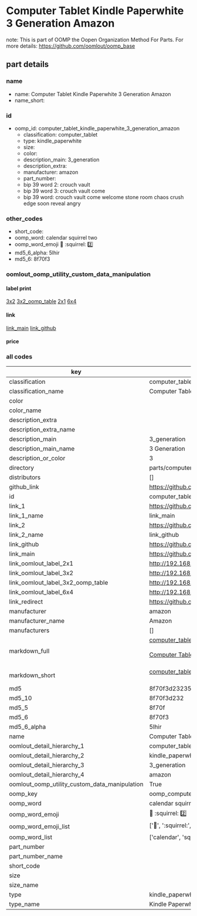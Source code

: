 # Computer Tablet Kindle Paperwhite 3 Generation Amazon  

note: This is part of OOMP the Oopen Organization Method For Parts. For more details: https://github.com/oomlout/oomp_base

##  part details
  







### name
* name: Computer Tablet Kindle Paperwhite 3 Generation Amazon
* name_short: 
### id
* oomp_id: computer_tablet_kindle_paperwhite_3_generation_amazon
  * classification: computer_tablet
  * type: kindle_paperwhite
  * size: 
  * color: 
  * description_main: 3_generation
  * description_extra: 
  * manufacturer: amazon
  * part_number: 
  * bip 39 word 2: crouch vault
  * bip 39 word 3: crouch vault come
  * bip 39 word: crouch vault come welcome stone room chaos crush edge soon reveal angry

### other_codes
* short_code: 
* oomp_word: calendar squirrel two
* oomp_word_emoji :calendar: :squirrel: :two:
* md5_6_alpha: 5lhir
* md5_6: 8f70f3






### oomlout_oomp_utility_custom_data_manipulation
#### label print
[3x2](http://192.168.1.245:1112/?label=oomp%205lhir)
[3x2_oomp_table](http://192.168.1.108:1112/?label=oomp%205lhir)
[2x1](http://192.168.1.242:1112/?label=oomp%205lhir)
[6x4](http://192.168.1.55:1112/?label=oomp%205lhir)    

#### link

[link_main](https://github.com/oomlout/oomlout_oomp_version_1_messy/tree/main/parts/computer_tablet_kindle_paperwhite_3_generation_amazon) [link_github](https://github.com/oomlout/oomlout_oomp_version_1_messy/tree/main/parts/computer_tablet_kindle_paperwhite_3_generation_amazon)                             

#### price







### all codes 
| key | value |  
| --- | --- |  
| classification | computer_tablet |  
| classification_name | Computer Tablet |  
| color |  |  
| color_name |  |  
| description_extra |  |  
| description_extra_name |  |  
| description_main | 3_generation |  
| description_main_name | 3 Generation |  
| description_or_color | 3 |  
| directory | parts/computer_tablet_kindle_paperwhite_3_generation_amazon |  
| distributors | [] |  
| github_link | https://github.com/oomlout/oomlout_oomp_part_src/tree/main/parts/computer_tablet_kindle_paperwhite_3_generation_amazon |  
| id | computer_tablet_kindle_paperwhite_3_generation_amazon |  
| link_1 | https://github.com/oomlout/oomlout_oomp_version_1_messy/tree/main/parts/computer_tablet_kindle_paperwhite_3_generation_amazon |  
| link_1_name | link_main |  
| link_2 | https://github.com/oomlout/oomlout_oomp_version_1_messy/tree/main/parts/computer_tablet_kindle_paperwhite_3_generation_amazon |  
| link_2_name | link_github |  
| link_github | https://github.com/oomlout/oomlout_oomp_version_1_messy/tree/main/parts/computer_tablet_kindle_paperwhite_3_generation_amazon |  
| link_main | https://github.com/oomlout/oomlout_oomp_version_1_messy/tree/main/parts/computer_tablet_kindle_paperwhite_3_generation_amazon |  
| link_oomlout_label_2x1 | http://192.168.1.242:1112/?label=oomp%205lhir |  
| link_oomlout_label_3x2 | http://192.168.1.245:1112/?label=oomp%205lhir |  
| link_oomlout_label_3x2_oomp_table | http://192.168.1.108:1112/?label=oomp%205lhir |  
| link_oomlout_label_6x4 | http://192.168.1.55:1112/?label=oomp%205lhir |  
| link_redirect | https://github.com/oomlout/oomlout_oomp_version_1_messy/tree/main/parts/computer_tablet_kindle_paperwhite_3_generation_amazon |  
| manufacturer | amazon |  
| manufacturer_name | Amazon |  
| manufacturers | [] |  
| markdown_full | [computer_tablet_kindle_paperwhite_3_generation_amazon](none)<br>[](none)<br>[Computer Tablet Kindle Paperwhite 3 Generation Amazon](none)<br><br> |  
| markdown_short | [computer_tablet_kindle_paperwhite_3_generation_amazon](none)<br><br> |  
| md5 | 8f70f3d2323504caefeb2f945c3c71a1 |  
| md5_10 | 8f70f3d232 |  
| md5_5 | 8f70f |  
| md5_6 | 8f70f3 |  
| md5_6_alpha | 5lhir |  
| name | Computer Tablet Kindle Paperwhite 3 Generation Amazon |  
| oomlout_detail_hierarchy_1 | computer_tablet |  
| oomlout_detail_hierarchy_2 | kindle_paperwhite |  
| oomlout_detail_hierarchy_3 | 3_generation |  
| oomlout_detail_hierarchy_4 | amazon |  
| oomlout_oomp_utility_custom_data_manipulation | True |  
| oomp_key | oomp_computer_tablet_kindle_paperwhite_3_generation_amazon |  
| oomp_word | calendar squirrel two |  
| oomp_word_emoji | :calendar: :squirrel: :two: |  
| oomp_word_emoji_list | [':calendar:', ':squirrel:', ':two:'] |  
| oomp_word_list | ['calendar', 'squirrel', 'two'] |  
| part_number |  |  
| part_number_name |  |  
| short_code |  |  
| size |  |  
| size_name |  |  
| type | kindle_paperwhite |  
| type_name | Kindle Paperwhite |  
